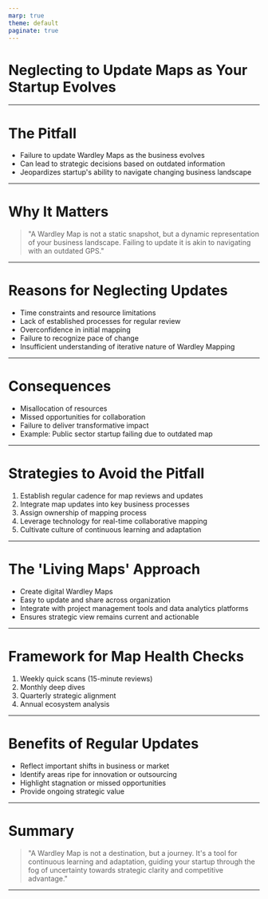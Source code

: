 ```yaml
---
marp: true
theme: default
paginate: true
---
```


# Neglecting to Update Maps as Your Startup Evolves

---

# The Pitfall

- Failure to update Wardley Maps as the business evolves
- Can lead to strategic decisions based on outdated information
- Jeopardizes startup's ability to navigate changing business landscape

---

# Why It Matters

> "A Wardley Map is not a static snapshot, but a dynamic representation of your business landscape. Failing to update it is akin to navigating with an outdated GPS."

---

# Reasons for Neglecting Updates

- Time constraints and resource limitations
- Lack of established processes for regular review
- Overconfidence in initial mapping
- Failure to recognize pace of change
- Insufficient understanding of iterative nature of Wardley Mapping

---

# Consequences

- Misallocation of resources
- Missed opportunities for collaboration
- Failure to deliver transformative impact
- Example: Public sector startup failing due to outdated map

---

# Strategies to Avoid the Pitfall

1. Establish regular cadence for map reviews and updates
2. Integrate map updates into key business processes
3. Assign ownership of mapping process
4. Leverage technology for real-time collaborative mapping
5. Cultivate culture of continuous learning and adaptation

---

# The 'Living Maps' Approach

- Create digital Wardley Maps
- Easy to update and share across organization
- Integrate with project management tools and data analytics platforms
- Ensures strategic view remains current and actionable

---

# Framework for Map Health Checks

1. Weekly quick scans (15-minute reviews)
2. Monthly deep dives
3. Quarterly strategic alignment
4. Annual ecosystem analysis

---

# Benefits of Regular Updates

- Reflect important shifts in business or market
- Identify areas ripe for innovation or outsourcing
- Highlight stagnation or missed opportunities
- Provide ongoing strategic value

---

# Summary

> "A Wardley Map is not a destination, but a journey. It's a tool for continuous learning and adaptation, guiding your startup through the fog of uncertainty towards strategic clarity and competitive advantage."

---
